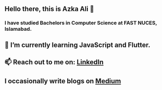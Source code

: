 ## Hello there, this is Azka Ali 👋 
### I have studied Bachelors in Computer Science at FAST NUCES, Islamabad.

## 🌱 I’m currently learning JavaScript and Flutter.
## 📫 Reach out to me on: [LinkedIn](https://www.linkedin.com/in/azkaali/)
## I occasionally write blogs on [Medium](https://medium.com/@azkaali)





<!--
**azkaali/azkaali** is a ✨ _special_ ✨ repository because its `README.md` (this file) appears on your GitHub profile.

Here are some ideas to get you started:

##🔭 I’m a Junior at FAST NUCES, Islamabad, currently pursuing my Bachelors in Computer Science. ...
- 🌱 I’m currently learning JavaScript, Kotlin and Flutter ...
- 👯 I’m looking to collaborate on projects centered around Java, C/C++, HTML, CSS ...
- 📫 How to reach me: ...
[https://www.linkedin.com/in/azkaali/]
- ⚡ Fun fact: ...
-->
